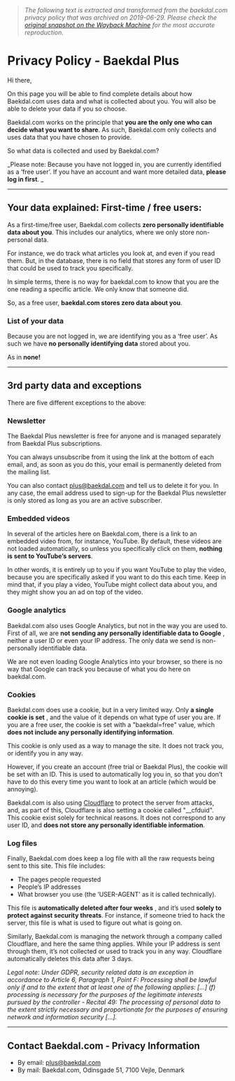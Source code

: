 > *The following text is extracted and transformed from the baekdal.com privacy policy that was archived on 2019-06-29. Please check the [original snapshot on the Wayback Machine](https://web.archive.org/web/20190629114923id_/https%3A//www.baekdal.com/privacy) for the most accurate reproduction.*

# Privacy Policy - Baekdal Plus

Hi there,

On this page you will be able to find complete details about how Baekdal.com uses data and what is collected about you. You will also be able to delete your data if you so choose.

Baekdal.com works on the principle that **you are the only one who can decide what you want to share**. As such, Baekdal.com only collects and uses data that you have chosen to provide.

So what data is collected and used by Baekdal.com? 

_Please note: Because you have not logged in, you are currently identified as a ‘free user’. If you have an account and want more detailed data, **please log in first**. _

* * *

## Your data explained: First-time / free users:

As a first-time/free user, Baekdal.com collects **zero personally identifiable data about you**. This includes our analytics, where we only store non-personal data.

For instance, we do track what articles you look at, and even if you read them. But, in the database, there is no field that stores any form of user ID that could be used to track you specifically.

In simple terms, there is no way for baekdal.com to know that you are the one reading a specific article. We only know that someone did.

So, as a free user, **baekdal.com stores zero data about you**.

### List of your data

Because you are not logged in, we are identifying you as a ‘free user’. As such we have **no personally identifying data** stored about you.

As in **none!**

* * *

## 3rd party data and exceptions

There are five different exceptions to the above:

### Newsletter

The Baekdal Plus newsletter is free for anyone and is managed separately from Baekdal Plus subscriptions.

You can always unsubscribe from it using the link at the bottom of each email, and, as soon as you do this, your email is permanently deleted from the mailing list. 

You can also contact [plus@baekdal.com](mailto:plus@baekdal.com) and tell us to delete it for you. In any case, the email address used to sign-up for the Baekdal Plus newsletter is only stored as long as you are an active subscriber.

### Embedded videos

In several of the articles here on Baekdal.com, there is a link to an embedded video from, for instance, YouTube. By default, these videos are not loaded automatically, so unless you specifically click on them, **nothing is sent to YouTube’s servers**. 

In other words, it is entirely up to you if you want YouTube to play the video, because you are specifically asked if you want to do this each time. Keep in mind that, if you play a video, YouTube might collect data about you, and they might show you an ad on top of the video. 

### Google analytics

Baekdal.com also uses Google Analytics, but not in the way you are used to. First of all, we are **not sending any personally identifiable data to Google** , neither a user ID or even your IP address. The only data we send is non-personally identifiable data.

We are not even loading Google Analytics into your browser, so there is no way that Google can track you because of what you do here on baekdal.com.

### Cookies

Baekdal.com does use a cookie, but in a very limited way. Only **a single cookie is set** , and the value of it depends on what type of user you are. If you are a free user, the cookie is set with a "baekdal=free" value, which **does not include any personally identifying information**. 

This cookie is only used as a way to manage the site. It does not track you, or identify you in any way.

However, if you create an account (free trial or Baekdal Plus), the cookie will be set with an ID. This is used to automatically log you in, so that you don’t have to do this every time you want to look at an article (which would be annoying).

Baekdal.com is also using [Cloudflare](https://www.cloudflare.com/) to protect the server from attacks, and, as part of this, Cloudflare is also setting a cookie called "__cfduid". This cookie exist solely for technical reasons. It does not correspond to any user ID, and **does not store any personally identifiable information**.

### Log files

Finally, Baekdal.com does keep a log file with all the raw requests being sent to this site. This file includes:

  * The pages people requested
  * People’s IP addresses
  * What browser you use (the ‘USER-AGENT’ as it is called technically).



This file is **automatically deleted after four weeks** , and it’s used **solely to protect against security threats**. For instance, if someone tried to hack the server, this file is what is used to figure out what is going on.

Similarly, Baekdal.com is managing the network through a company called Cloudflare, and here the same thing applies. While your IP address is sent through them, it’s not collected or used to track you in any way. Cloudflare automatically deletes this data after 3 days. 

_Legal note: Under GDPR, security related data is an exception in accordance to Article 6, Paragraph 1, Point F: Processing shall be lawful only if and to the extent that at least one of the following applies: […] (f) processing is necessary for the purposes of the legitimate interests pursued by the controller - Recital 49: The processing of personal data to the extent strictly necessary and proportionate for the purposes of ensuring network and information security [...]._

* * *

## Contact Baekdal.com - Privacy Information

  * By email: [plus@baekdal.com](mailto:plus@baekdal.com)
  * By mail: Baekdal.com, Odinsgade 51, 7100 Vejle, Denmark


